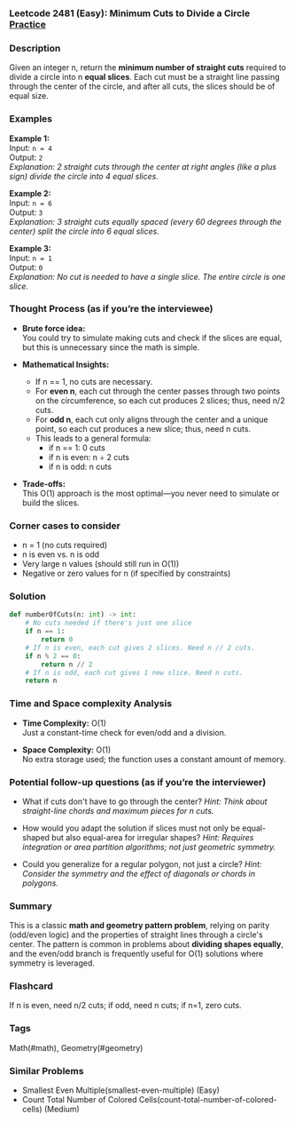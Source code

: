### Leetcode 2481 (Easy): Minimum Cuts to Divide a Circle [Practice](https://leetcode.com/problems/minimum-cuts-to-divide-a-circle)

### Description  
Given an integer n, return the **minimum number of straight cuts** required to divide a circle into n **equal slices**. Each cut must be a straight line passing through the center of the circle, and after all cuts, the slices should be of equal size.

### Examples  

**Example 1:**  
Input: `n = 4`  
Output: `2`  
*Explanation: 2 straight cuts through the center at right angles (like a plus sign) divide the circle into 4 equal slices.*

**Example 2:**  
Input: `n = 6`  
Output: `3`  
*Explanation: 3 straight cuts equally spaced (every 60 degrees through the center) split the circle into 6 equal slices.*

**Example 3:**  
Input: `n = 1`  
Output: `0`  
*Explanation: No cut is needed to have a single slice. The entire circle is one slice.*


### Thought Process (as if you’re the interviewee)  

- **Brute force idea:**  
  You could try to simulate making cuts and check if the slices are equal, but this is unnecessary since the math is simple.

- **Mathematical Insights:**  
  - If n == 1, no cuts are necessary.
  - For **even n**, each cut through the center passes through two points on the circumference, so each cut produces 2 slices; thus, need n/2 cuts.
  - For **odd n**, each cut only aligns through the center and a unique point, so each cut produces a new slice; thus, need n cuts.
  - This leads to a general formula: 
      - if n == 1: 0 cuts
      - if n is even: n ÷ 2 cuts
      - if n is odd: n cuts

- **Trade-offs:**  
  This O(1) approach is the most optimal—you never need to simulate or build the slices.


### Corner cases to consider  
- n = 1 (no cuts required)
- n is even vs. n is odd
- Very large n values (should still run in O(1))
- Negative or zero values for n (if specified by constraints)

### Solution

```python
def numberOfCuts(n: int) -> int:
    # No cuts needed if there's just one slice
    if n == 1:
        return 0
    # If n is even, each cut gives 2 slices. Need n // 2 cuts.
    if n % 2 == 0:
        return n // 2
    # If n is odd, each cut gives 1 new slice. Need n cuts.
    return n
```

### Time and Space complexity Analysis  

- **Time Complexity:** O(1)  
  Just a constant-time check for even/odd and a division.

- **Space Complexity:** O(1)  
  No extra storage used; the function uses a constant amount of memory.


### Potential follow-up questions (as if you’re the interviewer)  

- What if cuts don't have to go through the center?
  *Hint: Think about straight-line chords and maximum pieces for n cuts.*

- How would you adapt the solution if slices must not only be equal-shaped but also equal-area for irregular shapes?
  *Hint: Requires integration or area partition algorithms; not just geometric symmetry.*

- Could you generalize for a regular polygon, not just a circle?
  *Hint: Consider the symmetry and the effect of diagonals or chords in polygons.*

### Summary
This is a classic **math and geometry pattern problem**, relying on parity (odd/even logic) and the properties of straight lines through a circle's center. The pattern is common in problems about **dividing shapes equally**, and the even/odd branch is frequently useful for O(1) solutions where symmetry is leveraged.


### Flashcard
If n is even, need n/2 cuts; if odd, need n cuts; if n=1, zero cuts.

### Tags
Math(#math), Geometry(#geometry)

### Similar Problems
- Smallest Even Multiple(smallest-even-multiple) (Easy)
- Count Total Number of Colored Cells(count-total-number-of-colored-cells) (Medium)